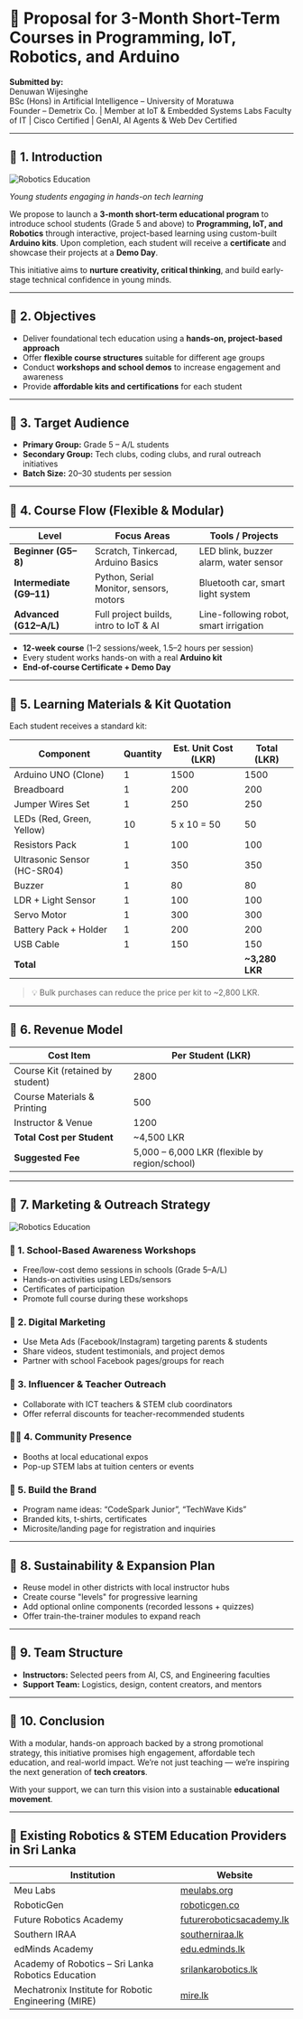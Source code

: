 # 📘 Proposal for 3-Month Short-Term Courses in Programming, IoT, Robotics, and Arduino

**Submitted by:**  
Denuwan Wijesinghe  
BSc (Hons) in Artificial Intelligence – University of Moratuwa  
Founder – Demetrix Co. | Member at IoT & Embedded Systems Labs
Faculty of IT | Cisco Certified | GenAI, AI Agents & Web Dev Certified  

---

## 🔹 1. Introduction

![Robotics Education](b1ac14ace68615b8d1e05bff440e4665.jpg)

*Young students engaging in hands-on tech learning*

We propose to launch a **3-month short-term educational program** to introduce school students (Grade 5 and above) to **Programming, IoT, and Robotics** through interactive, project-based learning using custom-built **Arduino kits**. Upon completion, each student will receive a **certificate** and showcase their projects at a **Demo Day**.

This initiative aims to **nurture creativity, critical thinking**, and build early-stage technical confidence in young minds.

---

## 🔹 2. Objectives

- Deliver foundational tech education using a **hands-on, project-based approach**
- Offer **flexible course structures** suitable for different age groups
- Conduct **workshops and school demos** to increase engagement and awareness
- Provide **affordable kits and certifications** for each student

---

## 🔹 3. Target Audience

- **Primary Group:** Grade 5 – A/L students  
- **Secondary Group:** Tech clubs, coding clubs, and rural outreach initiatives  
- **Batch Size:** 20–30 students per session

---

## 🔹 4. Course Flow (Flexible & Modular)

| Level | Focus Areas | Tools / Projects |
|-------|-------------|------------------|
| **Beginner (G5–8)** | Scratch, Tinkercad, Arduino Basics | LED blink, buzzer alarm, water sensor |
| **Intermediate (G9–11)** | Python, Serial Monitor, sensors, motors | Bluetooth car, smart light system |
| **Advanced (G12–A/L)** | Full project builds, intro to IoT & AI | Line-following robot, smart irrigation |

- **12-week course** (1–2 sessions/week, 1.5–2 hours per session)
- Every student works hands-on with a real **Arduino kit**
- **End-of-course Certificate + Demo Day**

---

## 🔹 5. Learning Materials & Kit Quotation

Each student receives a standard kit:

| Component | Quantity | Est. Unit Cost (LKR) | Total (LKR) |
|----------|----------|----------------------|-------------|
| Arduino UNO (Clone) | 1 | 1500 | 1500 |
| Breadboard | 1 | 200 | 200 |
| Jumper Wires Set | 1 | 250 | 250 |
| LEDs (Red, Green, Yellow) | 10 | 5 x 10 = 50 | 50 |
| Resistors Pack | 1 | 100 | 100 |
| Ultrasonic Sensor (HC-SR04) | 1 | 350 | 350 |
| Buzzer | 1 | 80 | 80 |
| LDR + Light Sensor | 1 | 100 | 100 |
| Servo Motor | 1 | 300 | 300 |
| Battery Pack + Holder | 1 | 200 | 200 |
| USB Cable | 1 | 150 | 150 |
| **Total** | | | **~3,280 LKR** |

> 💡 Bulk purchases can reduce the price per kit to ~2,800 LKR.

---

## 🔹 6. Revenue Model

| Cost Item | Per Student (LKR) |
|-----------|--------------------|
| Course Kit (retained by student) | 2800 |
| Course Materials & Printing | 500 |
| Instructor & Venue | 1200 |
| **Total Cost per Student** | ~4,500 LKR |
| **Suggested Fee** | 5,000 – 6,000 LKR (flexible by region/school) |

---

## 🔹 7. Marketing & Outreach Strategy
![Robotics Education](384ad92dd9e11a2bef83e9389d37fcae.jpg)

### 📣 1. School-Based Awareness Workshops
- Free/low-cost demo sessions in schools (Grade 5–A/L)
- Hands-on activities using LEDs/sensors
- Certificates of participation
- Promote full course during these workshops

### 📲 2. Digital Marketing
- Use Meta Ads (Facebook/Instagram) targeting parents & students
- Share videos, student testimonials, and project demos
- Partner with school Facebook pages/groups for reach

### 🎤 3. Influencer & Teacher Outreach
- Collaborate with ICT teachers & STEM club coordinators
- Offer referral discounts for teacher-recommended students

### 🧑‍🏫 4. Community Presence
- Booths at local educational expos
- Pop-up STEM labs at tuition centers or events

### 🧪 5. Build the Brand
- Program name ideas: “CodeSpark Junior”, “TechWave Kids”
- Branded kits, t-shirts, certificates
- Microsite/landing page for registration and inquiries

---

## 🔹 8. Sustainability & Expansion Plan

- Reuse model in other districts with local instructor hubs
- Create course "levels" for progressive learning
- Add optional online components (recorded lessons + quizzes)
- Offer train-the-trainer modules to expand reach

---

## 🔹 9. Team Structure

- **Instructors:** Selected peers from AI, CS, and Engineering faculties  
- **Support Team:** Logistics, design, content creators, and mentors  

---

## 🔹 10. Conclusion

With a modular, hands-on approach backed by a strong promotional strategy, this initiative promises high engagement, affordable tech education, and real-world impact. We’re not just teaching — we’re inspiring the next generation of **tech creators**.

With your support, we can turn this vision into a sustainable **educational movement**.

---

## 🔹 Existing Robotics & STEM Education Providers in Sri Lanka

| Institution | Website |
|------------|---------|
| Meu Labs | [meulabs.org](https://meulabs.org) |
| RoboticGen | [roboticgen.co](https://roboticgen.co) |
| Future Robotics Academy | [futureroboticsacademy.lk](https://futureroboticsacademy.lk) |
| Southern IRAA | [southerniraa.lk](https://www.southerniraa.lk) |
| edMinds Academy | [edu.edminds.lk](https://edu.edminds.lk) |
| Academy of Robotics – Sri Lanka Robotics Education | [srilankarobotics.lk](https://srilankarobotics.lk) |
| Mechatronix Institute for Robotic Engineering (MIRE) | [mire.lk](https://mire.lk) |

